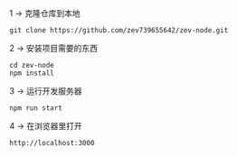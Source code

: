 1 → 克隆仓库到本地
```
git clone https://github.com/zev739655642/zev-node.git
```
2 → 安装项目需要的东西
```
cd zev-node
npm install
```
3 → 运行开发服务器
```
npm run start
```
4 → 在浏览器里打开
```
http://localhost:3000
```
